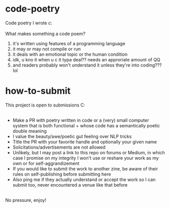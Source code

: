# code-poetry
Code poetry I wrote c:
<br />
<br />
What makes something a code poem?<br />
<ol>
<li>it's written using features of a programming language</li>
  <li>it may or may not compile or run</li>
<li>it deals with an emotional topic or the human condition</li>
<li>idk, u kno it when u c it typa deal?? needs an approriate amount of QQ</li>
<li>and readers probably won't understand it unless they're into coding??? lol</li>
</ol>

# how-to-submit

This project is open to submissions C:<br />
<br />
<ul>
<li>Make a PR with poetry written in code or a (very) small computer system that is both functional + whose code has a semantically poetic double meaning</li>
  <li>I value the beauty/awe/poetic gut feeling over NLP tricks</li>
  <li>Title the PR with your favorite handle and optionally your given name</li>
<li>Solicitations/advertisements are not allowed</li>
<li>Unlikely, but I may post a link to this repo on forums or Medium, in which case I promise on my integrity I won't use or reshare your work as my own or for self-aggrandizement</li>
<li>If you would like to submit the work to another zine, be aware of their rules on self-publishing before submitting here</li>
<li>Also ping me if they actually understand or accept the work so I can submit too, never encountered a venue like that before</li>
</ul>
<br />
No pressure, enjoy!

